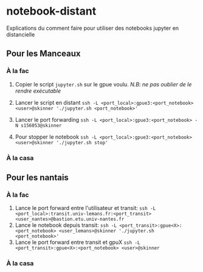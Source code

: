 # notebook-distant
Explications du comment faire pour utiliser des notebooks jupyter en distancielle

## Pour les Manceaux 

### À la fac

1. Copier le script `jupyter.sh` sur le gpue voulu. *N.B: ne pas oublier de le rendre exécutable*

2. Lancer le script en distant `ssh -L <port_local>:gpue3:<port_notebook> <user>@skinner './jupyter.sh <port_notebook>'`

3. Lancer le port forwarding `ssh -L <port_local>:gpue3:<port_notebook> -N s156053@skinner`

4. Pour stopper le notebook `ssh -L <port_local>:gpue3:<port_notebook> <user>@skinner './jupyter.sh stop'`

### À la casa




## Pour les nantais
### À la fac

1. Lance le port forward entre l'utilisateur et transit: `ssh -L <port_local>:transit.univ-lemans.fr:<port_transit> <user_nantes>@bastion.etu.univ-nantes.fr`
2. Lance le notebook depuis transit: `ssh -L <port_transit>:gpue<X>:<port_notebook> <user_lemans>@skinner './jupyter.sh <port_notebook>'`
3. Lance le port forward entre transit et gpuX `ssh -L <port_transit>:gpue<X>:<port_notebook> <user>@skinner`


### À la casa


